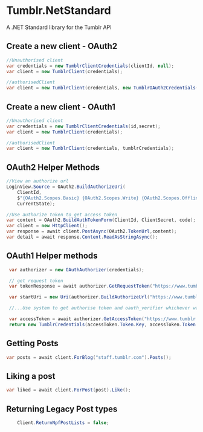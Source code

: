 # Tumblr.NetStandard
A .NET Standard library for the Tumblr API

## Create a new client - OAuth2 
```csharp
//Unauthorised client
var credentials = new TumblrClientCredentials(clientId, null);
var client = new TumblrClient(credentials);

//authorisedClient
var client = new TumblrClient(credentials, new TumblrOAuth2Credentials(accessToken));
```

## Create a new client - OAuth1

```csharp
//Unauthorised client
var credentials = new TumblrClientCredentials(id,secret);
var client = new TumblrClient(credentials);

//authorisedClient
var client = new TumblrClient(credentials, tumblrCredentials);
```

## OAuth2 Helper Methods
```csharp
//View an authorize url
LoginView.Source = OAuth2.BuildAuthorizeUri(
    ClientId,
    $"{OAuth2.Scopes.Basic} {OAuth2.Scopes.Write} {OAuth2.Scopes.OfflineAccess}",
    CurrentState);

//Use authorize token to get access token
var content = OAuth2.BuildAuthTokenForm(ClientId, ClientSecret, code);
var client = new HttpClient();
var response = await client.PostAsync(OAuth2.TokenUrl,content);
var detail = await response.Content.ReadAsStringAsync();

```

## OAuth1 Helper methods

```csharp
 var authorizer = new OAuthAuthorizer(credentials);

 // get request token
 var tokenResponse = await authorizer.GetRequestToken("https://www.tumblr.com/oauth/request_token");

 var startUri = new Uri(authorizer.BuildAuthorizeUrl("https://www.tumblr.com/oauth/authorize", tokenResponse.Token));

 //...Use system to get authorise token and oauth_verifier whichever way works for your interface...

 var accessToken = await authorizer.GetAccessToken("https://www.tumblr.com/oauth/access_token",new RequestToken(authorisedToken, tokenSecret), oauthVerifier);
 return new TumblrCredentials(accessToken.Token.Key, accessToken.Token.Secret);
```

## Getting Posts

```csharp
var posts = await client.ForBlog("staff.tumblr.com").Posts();
```

## Liking a post

```csharp
var liked = await client.ForPost(post).Like();
```

## Returning Legacy Post types

```csharp
    Client.ReturnNpfPostLists = false;
```